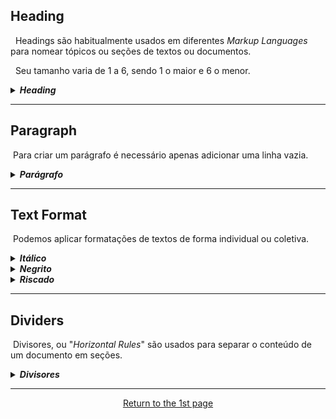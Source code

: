 ## Heading

&nbsp; Headings são habitualmente usados em diferentes *Markup Languages* para nomear tópicos ou seções de textos ou documentos.

&nbsp; Seu tamanho varia de 1 a 6, sendo 1 o maior e 6 o menor.

<details><summary><b><i>Heading</i></b></summary>

> \# Heading 1  
> \## Heading 2  
> \### Heading 3  
> \#### Heading 4  
> \##### Heading 5  
> \###### Heading 6
>
> # Heading 1
>
> ## Heading 2
>
> ### Heading 3
>
> #### Heading 4
>
> ##### Heading 5
>
> ###### Heading 6

</details>

* * *

## Paragraph

&nbsp;Para criar um parágrafo é necessário apenas adicionar uma linha vazia.

<details><summary><b><i>Parágrafo</i></b></summary>

> Texto \[...\]  
> \[...\] mais texto
>
> Parágrafo/Linha vazia \[...\]  
> \[...\] final.

</details>

* * *

## Text Format

&nbsp;Podemos aplicar formatações de textos de forma individual ou coletiva.

<details><summary><b><i>Itálico</i></b></summary>

> \*Texto em itálico\*  
> \_Texto em itálico\_
>
> *Texto em itálico*  
> *Texto em itálico*

</details><details><summary><b><i>Negrito</i></b></summary>

> \*\*Texto em negrito 1\*\*  
> \*\*\*\*Texto em negrito 2\*\*\*\*
>
> **Texto em negrito 1**  
> ****Texto em negrito 2****

</details><details><summary><i><b>Riscado</b></i></summary>

> ~~Texto riscado~~  
> ~~Texto riscado~~

</details>

* * *

## Dividers
&nbsp;Divisores, ou "*Horizontal Rules*" são usados para separar o conteúdo de um documento em seções.
<details><summary><i><b>Divisores</b></i></summary>

>  \*\*\*
>
>***

</details>

***

<div align="center">

[Return to the 1st page](0.Intro.md)

</div>
